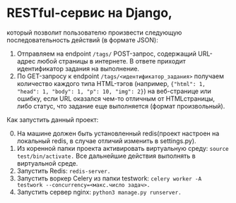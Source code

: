 # RESTful-сервис на Django,
который позволит пользователю произвести следующую последовательность действий (в формате JSON):
1. Отправляем на endpoint `/tags/` POST-запрос, содержащий URL-адрес любой страницы
в интернете. В ответе приходит идентификатор задания на выполнение.
2. По GET-запросу к endpoint `/tags/<идентификатор_задания>` получаем количество
каждого типа HTML-тэгов (например, `{"html": 1, "head": 1, "body": 1, "p": 10,
"img": 2}`) на веб-странице или ошибку, если URL оказался чем-то отличным от HTMLстраницы, либо статус, что задание еще выполняется (формат произвольный).




Как запустить данный проект:

0. На машине должен быть установленный redis(проект настроен на локальный redis, в случае отличий изменить в settings.py).
1. Из коренной папки проекта активировать виртуальную среду: `source test/bin/activate.`
Все дальнейшие действия выполнять в виртуальной среде.
2. Запустить Redis: `redis-server.` 
3. Запустить воркер Celery из папки testwork: `celery worker -A testwork --concurrency=<макс.число задач>.`
4. Запустить сервер nginx: `python3 manage.py runserver.`
